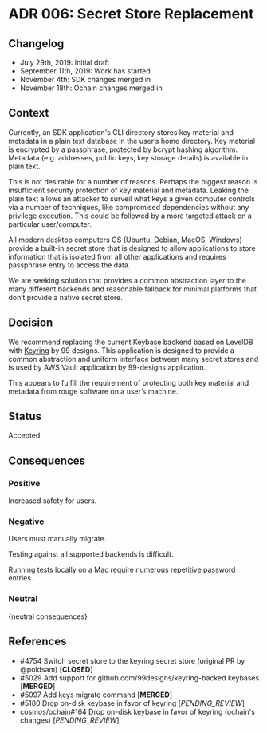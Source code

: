 # ADR 006: Secret Store Replacement

## Changelog

- July 29th, 2019: Initial draft
- September 11th, 2019: Work has started
- November 4th: SDK changes merged in
- November 18th: Ochain changes merged in

## Context

Currently, an SDK application's CLI directory stores key material and metadata in a plain text database in the user’s home directory.  Key material is encrypted by a passphrase, protected by bcrypt hashing algorithm. Metadata (e.g. addresses, public keys, key storage details) is available in plain text. 

This is not desirable for a number of reasons. Perhaps the biggest reason is insufficient security protection of key material and metadata. Leaking the plain text allows an attacker to surveil what keys a given computer controls via a number of techniques, like compromised dependencies without any privilege execution. This could be followed by a more targeted attack on a particular user/computer.

All modern desktop computers OS (Ubuntu, Debian, MacOS, Windows) provide a built-in secret store that is designed to allow applications to store information that is isolated from all other applications and requires passphrase entry to access the data. 

We are seeking solution that provides a common abstraction layer to the many different backends and reasonable fallback for minimal platforms that don’t provide a native secret store.


## Decision

We recommend replacing the current Keybase backend based on LevelDB with [Keyring](https://github.com/99designs/keyring) by 99 designs. This application is designed to provide a common abstraction and uniform interface between many secret stores and is used by AWS Vault application by 99-designs application.

This appears to fulfill the requirement of protecting both key material and metadata from rouge software on a user’s machine.



## Status

Accepted

## Consequences

### Positive

Increased safety for users.

### Negative

Users must manually migrate.

Testing against all supported backends is difficult.

Running tests locally on a Mac require numerous repetitive password entries.

### Neutral

{neutral consequences}

## References

- #4754 Switch secret store to the keyring secret store (original PR by @poldsam) [__CLOSED__]
- #5029 Add support for github.com/99designs/keyring-backed keybases [__MERGED__]
- #5097 Add keys migrate command [__MERGED__]
- #5180 Drop on-disk keybase in favor of keyring [_PENDING_REVIEW_]
- cosmos/ochain#164 Drop on-disk keybase in favor of keyring (ochain's changes) [_PENDING_REVIEW_]

